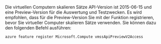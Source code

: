 Die virtuellen Computern skalieren Sätze API-Version ist 2015-06-15 und eine Preview-Version für die Auswertung und Testzwecken. Es wird empfohlen, dass für die Preview-Version Sie mit der Funktion registrieren, bevor Sie virtueller Computer skalieren Sätze verwenden. Sie können dazu den folgenden Befehl ausführen:

    azure feature register Microsoft.Compute vmssApiPreviewV2Access
